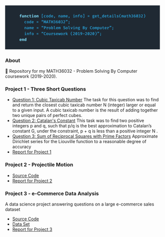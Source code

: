 ![](figures/cover.png)

### About
🎲 Repository for my MATH36032 - Problem Solving By Computer coursework (2019-2020).

### Project 1 - Three Short Questions
- [Question 1: Cubic Taxicab Number](ex1/ex1/src)
  The task for this question was to find and return the closest cubic taxicab number N (integer)
larger or equal to a given input. A cubic taxicab number is the result of adding together two
unique pairs of perfect cubes.
- [Question 2: Catalan's Constant](ex1/ex2/src) 
  This task was to find two positive integers p and q, such that p/q is the best approximation
to Catalan’s constant G, under the constraint, p + q is less than a positive integer N .
- [Question 3: Sum of Reciprocal Squares with Prime Factors](ex1/ex3/src) 
  Approximate Dirichlet series for the Liouville function to a reasonable degree of accuracy
- [Report for Project 1](ex1/report)

### Project 2 - Projectile Motion
- [Source Code](ex2/src)
- [Report for Project 2](ex2/report)

### Project 3 - e-Commerce Data Analysis
A data science project answering questions on a large e-commerce sales dataset
- [Source Code](ex3/src)
- [Data Set](ex3/src/purchasing_order.csv)
- [Report for Project 3](ex3/report)
